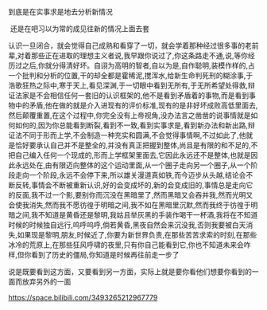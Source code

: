到底是在实事求是地去分析新情况

​	还是在吧习以为常的成见往新的情况上面去套

认识一旦闭合，就会觉得自己成熟和看穿了一切，就会学着那种经过很多事的老前辈,对着那些正在进取的理想主义者说,我早跟你说过了,你这条路走不通,说,等你经历过之后,你就分得清好坏。自诩为高明的智者,自以为是,自作聪明,装模作样的,占一个批判和分析的位置,干的却全都是霍稀泥,搅浑水,给新生命判死刑的糊涂事,于浩歌狂热之际中,寒于天上,看见深渊,于一切眼中看到无所有,于无所希望处得救,辩证法家是不会相信任何一套旧的认识框架的,他不是看到矛盾着的事物,而是看到事物中的矛盾,他在做的就是介入进现有的评价标准,现有的是非好坏成败高低里面去,然后颠覆重置,在这个过程中,你完全没有上帝视角,没办法言之凿凿的说事情就是如何如何的,因为你总能看到断裂,看到不一致,看到实事求是,看到新办法和新出路,辩证法不同于形而上学,不会制造一种充实和圆满,不会觉得事情啊,不过如此了,他就是恰好要承认自己并不是整全的,并没有真正把握到整体,尚且是有限的和不足的,不把自己编入任何一个现成的,形而上学框架里面去,它因此永远还不是整体,也就是因此永远处在,由有限迈向整体的这个运动里面,从一个圈子走向另一个圈子,从一个阶段走向一个阶段,永远不会停下来,所以雄关漫道真如铁,而今迈步从头越,结论会不断反转,事情会不断被重新认识,好的会变成坏的,新的会变成旧的,事情总是走向它的反面,我不过一个影,要别你而沉没在黑暗里了,然而黑暗又会吞并我,然而光明又会使我消失,然而我不愿彷徨于明暗之间,我不如在黑暗里沉默,然而我终于彷徨于明暗之间,我不知道是黄昏还是黎明,我姑且举灰黑的手装作喝干一杯酒,我将在不知道时候的时候独自远行,呜呼呜呼,倘若黄昏,黑夜自然会来沉没我,否则我要被白天消失,如果现是黎明,朋友,时候近了,你要为新世界负责,在那些苦苦求索的时刻,在那些冰冷的荒原上,在那些狂风呼啸的夜里,只有你自己能看到它,你也不知道未来会咋样,但你看到了历史的僵局,你知道是时候再往前走一步了



说是既要看到这方面，又要看到另一方面，实际上就是要你看他们想要你看到的一面而放弃另外的一面





https://space.bilibili.com/3493265212967779